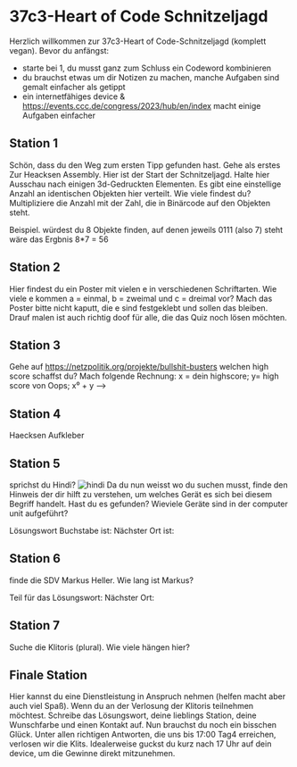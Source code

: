 # 37c3-Heart of Code Schnitzeljagd

Herzlich willkommen zur 37c3-Heart of Code-Schnitzeljagd (komplett vegan). Bevor du anfängst: 
- starte bei 1, du musst ganz zum Schluss ein Codeword kombinieren
- du brauchst etwas um dir Notizen zu machen, manche Aufgaben sind gemalt einfacher als getippt
- ein internetfähiges device & https://events.ccc.de/congress/2023/hub/en/index macht einige Aufgaben einfacher

## Station 1
Schön, dass du den Weg zum ersten Tipp gefunden hast. Gehe als erstes Zur Heacksen Assembly. Hier ist der Start der Schnitzeljagd. Halte hier Ausschau nach einigen 3d-Gedruckten Elementen. Es gibt eine einstellige Anzahl an identischen Objekten hier verteilt. Wie viele findest du? Multipliziere die Anzahl mit der Zahl, die in Binärcode auf den Objekten steht.

Beispiel. würdest du 8 Objekte finden, auf denen jeweils 0111 (also 7) steht wäre das Ergbnis 8*7 = 56

##  Station 2
Hier findest du ein Poster mit vielen e in verschiedenen Schriftarten. Wie viele e kommen a = einmal, b = zweimal und c = dreimal vor? Mach das Poster bitte nicht kaputt, die e sind festgeklebt und sollen das bleiben. Drauf malen ist auch richtig doof für alle, die das Quiz noch lösen möchten.

##  Station 3
Gehe auf https://netzpolitik.org/projekte/bullshit-busters welchen high score schaffst du? 
Mach folgende Rechnung: x = dein highscore; y= high score von Oops; 
x⁰ + y --> 

##  Station 4
Haecksen Aufkleber




##  Station 5
sprichst du Hindi?
![hindi](https://github.com/heartsofcode/37c3-quiz/assets/34567581/0dc29b66-7136-4199-8b4b-2f4162291a25)
Da du nun weisst wo du suchen musst, finde den Hinweis der dir hilft zu verstehen, um welches Gerät es sich bei diesem Begriff handelt.
Hast du es gefunden? Wieviele Geräte sind in der computer unit aufgeführt?

Lösungswort Buchstabe ist:
Nächster Ort ist:

## Station 6

finde die SDV Markus Heller. Wie lang ist Markus? 

Teil für das Lösungswort:
Nächster Ort:

##  Station 7
Suche die Klitoris (plural). Wie viele hängen hier?

##  Finale Station 
Hier kannst du eine Dienstleistung in Anspruch nehmen (helfen macht aber auch viel Spaß). Wenn du an der Verlosung der Klitoris teilnehmen möchtest. Schreibe das Lösungswort, deine lieblings Station, deine Wunschfarbe und einen Kontakt auf. Nun brauchst du noch ein bisschen Glück. Unter allen richtigen Antworten, die uns bis 17:00 Tag4 erreichen, verlosen wir die Klits. Idealerweise guckst du kurz nach 17 Uhr auf dein device, um die Gewinne direkt mitzunehmen.

